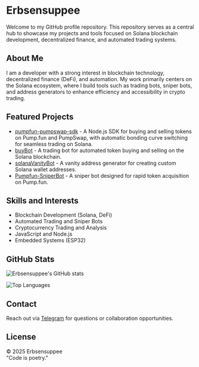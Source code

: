 # Erbsensuppee

Welcome to my GitHub profile repository. This repository serves as a central hub to showcase my projects and tools focused on Solana blockchain development, decentralized finance, and automated trading systems.

## About Me

I am a developer with a strong interest in blockchain technology, decentralized finance (DeFi), and automation. My work primarily centers on the Solana ecosystem, where I build tools such as trading bots, sniper bots, and address generators to enhance efficiency and accessibility in crypto trading.

## Featured Projects

- [pumpfun-pumpswap-sdk](https://github.com/Erbsensuppee/pumpfun-pumpswap-sdk) - A Node.js SDK for buying and selling tokens on Pump.fun and PumpSwap, with automatic bonding curve switching for seamless trading on Solana.
- [buyBot](https://github.com/Erbsensuppee/buyBot) - A trading bot for automated token buying and selling on the Solana blockchain.
- [solanaVanityBot](https://github.com/Erbsensuppee/solanaVanityBot) - A vanity address generator for creating custom Solana wallet addresses.
- [Pumpfun-SniperBot](https://github.com/Erbsensuppee/Pumpfun-SniperBot) - A sniper bot designed for rapid token acquisition on Pump.fun.

## Skills and Interests

- Blockchain Development (Solana, DeFi)
- Automated Trading and Sniper Bots
- Cryptocurrency Trading and Analysis
- JavaScript and Node.js
- Embedded Systems (ESP32)

## GitHub Stats

![Erbsensuppee's GitHub stats](https://github-readme-stats.vercel.app/api?username=Erbsensuppee&theme=vue-dark&show_icons=true&hide_border=true&layout=compact&card_width=450)

![Top Languages](https://github-readme-stats.vercel.app/api/top-langs/?username=Erbsensuppee&theme=vue-dark&layout=compact&hide_border=true&card_width=450)

## Contact

Reach out via [Telegram](https://t.me/Xipy420) for questions or collaboration opportunities.

## License

© 2025 Erbsensuppee  
"Code is poetry."
